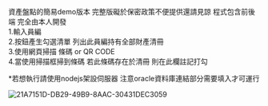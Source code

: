 資產盤點的簡易demo版本 完整版礙於保密政策不便提供還請見諒 程式包含前後端 完全由本人開發  
1.輸入員編  
2.按鈕產生勾選清單 列出此員編持有全部財產清冊  
3.使用網頁掃描 條碼 or QR CODE  
4.當使用掃描框掃到條碼 若此條碼存在於清冊 則在此欄註記打勾  



*若想執行請使用nodejs架設伺服器 注意oracle資料庫連結部分需要填入才可運行  

![21A7151D-DB29-49B9-8AAC-30431DEC3059](https://github.com/TouHunp/scancode/assets/114973441/a69b637d-b378-44d5-8ae8-5ce872404a10)


